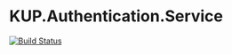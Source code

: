 # KUP.Authentication.Service

[![Build Status](https://jenkins.ci.kaplan.com/buildStatus/icon?job=aspnetcore)](https://jenkins.ci.kaplan.com/job/aspnetcore/)
